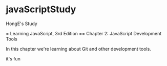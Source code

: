 # javaScriptStudy

HongE's Study

= Learning JavaScript, 3rd Edition
== Chapter 2: JavaScript Development Tools

In this chapter we're learning about Git and other development tools.

it's fun

